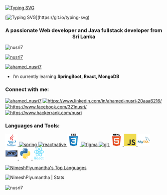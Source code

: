 [![Typing SVG](https://readme-typing-svg.herokuapp.com?font=Fira+Code&size=35&duration=3000&pause=1000&center=true&vCenter=true&multiline=true&width=1000&height=60&lines=Hi+%F0%9F%91%8B%2C+I+am+AHAMED+NUSRI)](https://git.io/typing-svg)

[![Typing SVG](https://readme-typing-svg.herokuapp.com?font=Fira+Code&size=24&duration=3500&pause=1000&center=true&vCenter=true&multiline=true&width=1000&height=60&lines=Undergraduate+Software+Engineer+at+The+Open+University+of+Sri+Lanka.)](https://git.io/typing-svg)






<h3 align="center">A passionate Web developer and Java fullstack developer from Sri Lanka</h3>

<p align="left"> <img src="https://komarev.com/ghpvc/?username=nusri7&label=Profile%20views&color=0e75b6&style=flat" alt="nusri7" /> </p>

<p align="left"> <a href="https://github.com/ryo-ma/github-profile-trophy"><img src="https://github-profile-trophy.vercel.app/?username=nusri7" alt="nusri7" /></a> </p>

<p align="left"> <a href="https://twitter.com/ahamed_nusri7" target="blank"><img src="https://img.shields.io/twitter/follow/ahamed_nusri7?logo=twitter&style=for-the-badge" alt="ahamed_nusri7" /></a> </p>

-  I’m currently learning **SpringBoot, React, MongoDB**

<h3 align="left">Connect with me:</h3>
<p align="left">
<a href="https://twitter.com/ahamed_nusri7" target=”_blank”><img align="center" src="https://raw.githubusercontent.com/rahuldkjain/github-profile-readme-generator/master/src/images/icons/Social/twitter.svg" alt="ahamed_nusri7" height="30" width="40" /></a>
<a href="https://www.linkedin.com/in/ahamed-nusri-20aaa6216/" target="_blank"><img align="center" src="https://raw.githubusercontent.com/rahuldkjain/github-profile-readme-generator/master/src/images/icons/Social/linked-in-alt.svg" alt="https://www.linkedin.com/in/ahamed-nusri-20aaa6216/" height="30" width="40" /></a>
<a href="https://www.facebook.com/321nusri/" target="_blank"><img align="center" src="https://raw.githubusercontent.com/rahuldkjain/github-profile-readme-generator/master/src/images/icons/Social/facebook.svg" alt="https://www.facebook.com/321nusri/" height="30" width="40" /></a>
<a href="https://www.hackerrank.com/nusri" target="_blank"><img align="center" src="https://raw.githubusercontent.com/rahuldkjain/github-profile-readme-generator/master/src/images/icons/Social/hackerrank.svg" alt="https://www.hackerrank.com/nusri" height="30" width="40" /></a>
</p>

<h3 align="left">Languages and Tools:</h3>
<p align="left"><a href="https://www.java.com" target="_blank" rel="noreferrer"> <img src="https://raw.githubusercontent.com/devicons/devicon/master/icons/java/java-original.svg" alt="java" width="40" height="40"/> </a> <a href="https://spring.io/" target="_blank" rel="noreferrer"> <img src="https://www.vectorlogo.zone/logos/springio/springio-icon.svg" alt="spring" width="40" height="40"/> </a><a href="https://reactnative.dev/" target="_blank" rel="noreferrer"> <img src="https://reactnative.dev/img/header_logo.svg" alt="reactnative" width="40" height="40"/> </a><a href="https://www.w3schools.com/css/" target="_blank" rel="noreferrer"> <img src="https://raw.githubusercontent.com/devicons/devicon/master/icons/css3/css3-original-wordmark.svg" alt="css3" width="40" height="40"/> </a> <a href="https://www.figma.com/" target="_blank" rel="noreferrer"> <img src="https://www.vectorlogo.zone/logos/figma/figma-icon.svg" alt="figma" width="40" height="40"/> </a> <a href="https://git-scm.com/" target="_blank" rel="noreferrer"> <img src="https://www.vectorlogo.zone/logos/git-scm/git-scm-icon.svg" alt="git" width="40" height="40"/> </a> <a href="https://www.w3.org/html/" target="_blank" rel="noreferrer"> <img src="https://raw.githubusercontent.com/devicons/devicon/master/icons/html5/html5-original-wordmark.svg" alt="html5" width="40" height="40"/> </a>  <a href="https://developer.mozilla.org/en-US/docs/Web/JavaScript" target="_blank" rel="noreferrer"> <img src="https://raw.githubusercontent.com/devicons/devicon/master/icons/javascript/javascript-original.svg" alt="javascript" width="40" height="40"/> </a> <a href="https://www.mysql.com/" target="_blank" rel="noreferrer"> <img src="https://raw.githubusercontent.com/devicons/devicon/master/icons/mysql/mysql-original-wordmark.svg" alt="mysql" width="40" height="40"/> </a> <a href="https://www.php.net" target="_blank" rel="noreferrer"> <img src="https://raw.githubusercontent.com/devicons/devicon/master/icons/php/php-original.svg" alt="php" width="40" height="40"/> </a> <a href="https://www.python.org" target="_blank" rel="noreferrer"> <img src="https://raw.githubusercontent.com/devicons/devicon/master/icons/python/python-original.svg" alt="python" width="40" height="40"/> </a> <a href="https://reactjs.org/" target="_blank" rel="noreferrer"> <img src="https://raw.githubusercontent.com/devicons/devicon/master/icons/react/react-original-wordmark.svg" alt="react" width="40" height="40"/> </a>   </p>

<p><a href="https://github.com/NimeshPiyumantha/github-readme-stats"><img alt="NimeshPiyumantha's Top Languages" src="https://github-readme-stats.vercel.app/api/top-langs/?username=nusri7&langs_count=8&layout=compact&theme=gotham&hide_border=true&bg_color=1F222E&title_color=F85D7F&icon_color=F8D866&hide=Jupyter%20Notebook" height="192px"/></a></p>

<img src="https://github-readme-stats.vercel.app/api?username=Nusri7&show_icons=true&theme=gotham" alt="NimeshPiyumantha | Stats" />

<!--<p>&nbsp;<img align="center" src="https://github-readme-stats.vercel.app/api?username=nusri7&show_icons=true&locale=en" alt="nusri7" /></p> -->

<p><img align="center" src="https://github-readme-streak-stats.herokuapp.com/?user=nusri7&" alt="nusri7" /></p>



<!--
**Nusri7/Nusri7** is a ✨ _special_ ✨ repository because its `README.md` (this file) appears on your GitHub profile.

Here are some ideas to get you started:

- 🔭 I’m currently working on ...
- 🌱 I’m currently learning ...
- 👯 I’m looking to collaborate on ...
- 🤔 I’m looking for help with ...
- 💬 Ask me about ...
- 📫 How to reach me: ...
- 😄 Pronouns: ...
- ⚡ Fun fact: ...
-->

